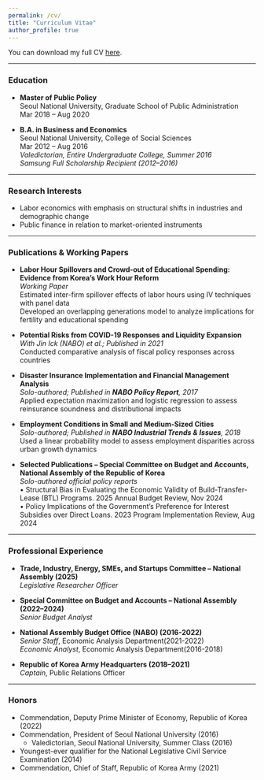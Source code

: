 ```yaml
---
permalink: /cv/
title: "Curriculum Vitae"
author_profile: true
---
```


You can download my full CV [here](../files/Junghwan_Kim_CV.pdf).

---

### Education

- **Master of Public Policy**  
  Seoul National University, Graduate School of Public Administration  
  Mar 2018 – Aug 2020

- **B.A. in Business and Economics**  
  Seoul National University, College of Social Sciences  
  Mar 2012 – Aug 2016  
  *Valedictorian, Entire Undergraduate College, Summer 2016*  
  *Samsung Full Scholarship Recipient (2012–2016)*

---

### Research Interests

- Labor economics with emphasis on structural shifts in industries and demographic change
- Public finance in relation to market-oriented instruments

---

### Publications & Working Papers

- **Labor Hour Spillovers and Crowd-out of Educational Spending: Evidence from Korea’s Work Hour Reform**  
  _Working Paper_  
  Estimated inter-firm spillover effects of labor hours using IV techniques with panel data  
  Developed an overlapping generations model to analyze implications for fertility and educational spending
  
- **Potential Risks from COVID-19 Responses and Liquidity Expansion**  
  _With Jin Ick (NABO) et al.; Published in 2021_  
  Conducted comparative analysis of fiscal policy responses across countries
  
- **Disaster Insurance Implementation and Financial Management Analysis**  
  _Solo-authored; Published in **NABO Policy Report**, 2017_  
  Applied expectation maximization and logistic regression to assess reinsurance soundness and distributional impacts

- **Employment Conditions in Small and Medium-Sized Cities**  
  _Solo-authored; Published in **NABO Industrial Trends & Issues**, 2018_  
  Used a linear probability model to assess employment disparities across urban growth dynamics

- **Selected Publications – Special Committee on Budget and Accounts, National Assembly of the Republic of Korea**  
  _Solo-authored official policy reports_  
  • Structural Bias in Evaluating the Economic Validity of Build-Transfer-Lease (BTL) Programs. 2025 Annual Budget Review, Nov 2024  
  •  Policy Implications of the Government’s Preference for Interest Subsidies over Direct Loans. 2023 Program Implementation Review, Aug 2024 

---

### Professional Experience

- **Trade, Industry, Energy, SMEs, and Startups Committee – National Assembly (2025)**  
  *Legislative Researcher Officer*    
  
- **Special Committee on Budget and Accounts – National Assembly (2022–2024)**  
  *Senior Budget Analyst*    
  
- **National Assembly Budget Office (NABO) (2016-2022)**  
  *Senior Staff*, Economic Analysis Department(2021-2022)  
  *Economic Analyst*, Economic Analysis Department(2016-2018)

- **Republic of Korea Army Headquarters (2018–2021)**  
  *Captain*, Public Relations Officer
  
---

### Honors

- Commendation, Deputy Prime Minister of Economy, Republic of Korea (2022)
- Commendation, President of Seoul National University (2016)
  * Valedictorian, Seoul National University, Summer Class (2016)
- Youngest-ever qualifier for the National Legislative Civil Service Examination (2014)
- Commendation, Chief of Staff, Republic of Korea Army (2021)


